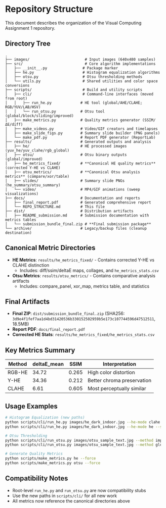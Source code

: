 # Repository Structure

This document describes the organization of the Visual Computing Assignment 1 repository.

## Directory Tree

```
.
├── images/                         # Input images (640x480 samples)
├── src/                            # Core algorithm implementations
│   ├── __init__.py                # Package marker
│   ├── he.py                      # Histogram equalization algorithms
│   ├── otsu.py                    # Otsu thresholding methods
│   └── utils.py                   # Shared utilities and color space conversions
├── scripts/                       # Build and utility scripts
│   ├── cli/                       # Command-line interfaces (moved from root)
│   │   ├── run_he.py             # HE tool (global/AHE/CLAHE; RGB/YUV/LAB/HSV)
│   │   └── run_otsu.py           # Otsu tool (global/block/sliding/improved)
│   ├── make_metrics.py           # Quality metrics generator (SSIM/ΔE/diff)
│   ├── make_videos.py            # Video/GIF creators and timelapses
│   ├── make_slide_figs.py        # Summary slide builder (PNG panels)
│   └── make_pdf.py               # Report PDF generator (ReportLab)
├── results/                      # Generated outputs and analysis
│   ├── he/                       # HE processed images (yuv_he/yuv_clahe/rgb_global)
│   ├── otsu/                     # Otsu binary outputs (global/improved)
│   ├── he_metrics_fixed/         # **Canonical HE quality metrics** (corrected Y-HE vs CLAHE)
│   ├── otsu_metrics/             # **Canonical Otsu analysis metrics** (compare/xor/table)
│   ├── slides/                   # Summary slide PNGs (he_summary/otsu_summary)
│   └── video/                    # MP4/GIF animations (sweep visualizations)
├── docs/                         # Documentation and reports
│   ├── final_report.pdf          # Generated comprehensive report
│   └── REPO_STRUCTURE.md         # This file
├── dist/                         # Distribution artifacts
│   ├── README_submission.md      # Submission documentation with metrics tables
│   └── submission_bundle_final.zip # **Final submission package**
└── archive/                      # Legacy/backup files (cleanup destination)
```

## Canonical Metric Directories

- **HE Metrics**: `results/he_metrics_fixed/` - Contains corrected Y-HE vs CLAHE distinction
  - Includes: diff/ssim/deltaE maps, collages, and `he_metrics_stats.csv`
- **Otsu Metrics**: `results/otsu_metrics/` - Contains comparative analysis artifacts
  - Includes: compare_panel, xor_map, metrics table, and statistics

## Final Artifacts

- **Final ZIP**: `dist/submission_bundle_final.zip` (SHA256: `3d9e4f1fef7aa1d4bd31420536b330152502959b5e173c107744596d47512511`, 18.5MB)
- **Report PDF**: `docs/final_report.pdf`
- **Corrected HE Stats**: `results/he_metrics_fixed/he_metrics_stats.csv`

## Key Metrics Summary

| Method | deltaE_mean | SSIM  | Interpretation             |
|--------|-------------|-------|----------------------------|
| RGB-HE | 34.72       | 0.265 | High color distortion      |
| Y-HE   | 34.36       | 0.212 | Better chroma preservation |
| CLAHE  | 6.61        | 0.605 | Most perceptually similar  |

## Usage Examples

```bash
# Histogram Equalization (new paths)
python scripts/cli/run_he.py images/he_dark_indoor.jpg --he-mode clahe --space yuv
python scripts/cli/run_he.py images/he_dark_indoor.jpg --he-mode he --space yuv

# Otsu Thresholding
python scripts/cli/run_otsu.py images/otsu_sample_text.jpg --method improved
python scripts/cli/run_otsu.py images/otsu_sample_text.jpg --method global

# Generate Quality Metrics
python scripts/make_metrics.py he --force
python scripts/make_metrics.py otsu --force
```

## Compatibility Notes

- Root-level `run_he.py` and `run_otsu.py` are now compatibility stubs
- Use the new paths in `scripts/cli/` for all new work
- All metrics now reference the canonical directories above
